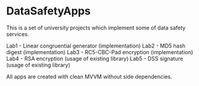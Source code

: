 # DataSafetyApps

This is a set of university projects which implement some of data safety services.

Lab1 - Linear congruential generator (implementation)
Lab2 - MD5 hash digest (implementation)
Lab3 - RC5-CBC-Pad encryption (implementation)
Lab4 - RSA encryption (usage of existing library)
Lab5 - DSS signature (usage of existing library)

All apps are created with clean MVVM without side dependencies.
